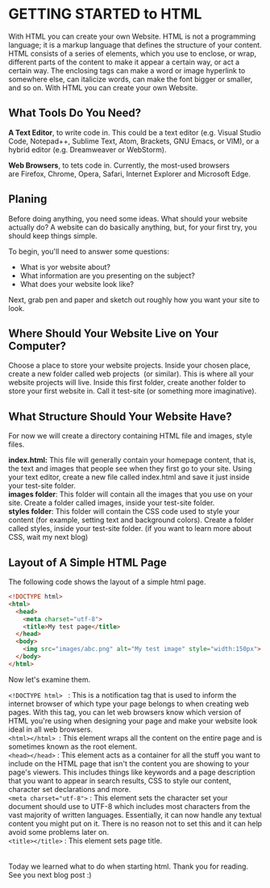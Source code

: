 # GETTING STARTED to HTML

 With HTML you can create your own Website. HTML is not a programming language; it is a markup language that defines the structure of your content. HTML consists of a series of elements, which you use to enclose, or wrap, different parts of the content to make it appear a certain way, or act a certain way. The enclosing tags can make a word or image hyperlink to somewhere else, can italicize words, can make the font bigger or smaller, and so on.
With HTML you can create your own Website.

## What Tools Do You Need?

<b>A Text Editor</b>, to write code in. This could be a text editor (e.g. Visual Studio Code, Notepad++, Sublime Text, Atom, Brackets, GNU Emacs, or VIM), or a hybrid editor (e.g. Dreamweaver or WebStorm).

<b>Web Browsers</b>, to tets code in. Currently, the most-used browsers are Firefox, Chrome, Opera, Safari, Internet Explorer and Microsoft Edge. 

## Planing

Before doing anything, you need some ideas. What should your website actually do? A website can do basically anything, but, for your first try, you should keep things simple.

To begin, you'll need to answer some questions:

* What is yor website about?
* What information are you presenting on the subject?
* What does your website look like?

Next, grab pen and paper and sketch out roughly how you want your site to look.

## Where Should Your Website Live on Your Computer?

Choose a place to store your website projects. Inside your chosen place, create a new folder called web projects  (or similar). This is where all your website projects will live.
Inside this first folder, create another folder to store your first website in. Call it test-site (or something more imaginative).

## What Structure Should Your Website Have?

For now we will create a directory containing HTML file and images, style files.

<b>index.html:</b> This file will generally contain your homepage content, that is, the text and images that people see when they first go to your site. Using your text editor, create a new file called index.html and save it just inside your test-site folder. <br/>
<b>images folder</b>: This folder will contain all the images that you use on your site. Create a folder called images, inside your test-site folder. <br/>
<b>styles folder</b>: This folder will contain the CSS code used to style your content (for example, setting text and background colors). Create a folder called styles, inside your test-site folder. (if you want to learn more about CSS, wait my next blog)

## Layout of A Simple HTML Page

The following code shows the layout of a simple html page.
```html
<!DOCTYPE html>
<html>
  <head>
    <meta charset="utf-8">
    <title>My test page</title>
  </head>
  <body>
    <img src="images/abc.png" alt="My test image" style="width:150px">
  </body>
</html> 
```
Now let's examine them.

```<!DOCTYPE html> ``` :
This is a notification tag that is used to inform the internet browser of which type your page belongs to when creating web pages. With this tag, you can let web browsers know which version of HTML you're using when designing your page and make your website look ideal in all web browsers.<br/>
```<html></html> ```:
This element wraps all the content on the entire page and is sometimes known as the root element. <br/>
```<head></head>``` : This element acts as a container for all the stuff you want to include on the HTML page that isn't the content you are showing to your page's viewers. This includes things like keywords and a page description that you want to appear in search results, CSS to style our content, character set declarations and more. <br/>
```<meta charset="utf-8">``` : This element sets the character set your document should use to UTF-8 which includes most characters from the vast majority of written languages. Essentially, it can now handle any textual content you might put on it. There is no reason not to set this and it can help avoid some problems later on. <br/>
```<title></title>``` : This element sets page title. <br/>
<br/>
<br/>
Today we learned what to do when starting html.
Thank you for reading. See you next blog post :)

